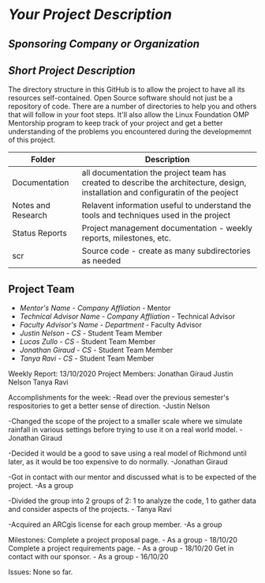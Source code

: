 # *Your Project Description*
## *Sponsoring Company or Organization*
## *Short Project Description*
The directory structure in this GitHub is to allow the project to have all its resources self-contained.
Open Source software should not just be a repository of code.  There are a number of directories to help you and others that will 
follow in your foot steps.  It'll also allow the Linux Foundation OMP Mentorship program to keep track of your project and get
a better understanding of the problems you encountered during the developmemnt of this project.

| Folder | Description |
|---|---|
| Documentation |  all documentation the project team has created to describe the architecture, design, installation and configuratin of the peoject |
| Notes and Research | Relavent information useful to understand the tools and techniques used in the project |
| Status Reports | Project management documentation - weekly reports, milestones, etc. |
| scr | Source code - create as many subdirectories as needed |

## Project Team
- *Mentor's Name*  - *Company Affliation* - Mentor
- *Technical Advisor Name* - *Company Affliation* - Technical Advisor
- *Faculty Advisor's Name* - *Department* - Faculty Advisor
- *Justin Nelson* - *CS* - Student Team Member
- *Lucas Zullo* - *CS* - Student Team Member
- *Jonathan Giraud* - *CS* - Student Team Member
- *Tanya Ravi* - *CS* - Student Team Member


Weekly Report:
13/10/2020
Project Members: Jonathan Giraud
Justin Nelson
Tanya Ravi

Accomplishments for the week:
-Read over the previous semester's respositories to get a better sense of direction. -Justin Nelson

-Changed the scope of the project to a smaller scale where we simulate rainfall in various settings before trying to use it on a real world model. - Jonathan Giraud

-Decided it would be a good to save using a real model of Richmond until later, as it would be too expensive to do normally. -Jonathan Giraud

-Got in contact with our mentor and discussed what is to be expected of the project. -As a group

-Divided the group into 2 groups of 2: 1 to analyze the code, 1 to gather data and consider aspects of the projects. - Tanya Ravi

-Acquired an ARCgis license for each group member. -As a group

Milestones:
Complete a project proposal page. - As a group - 18/10/20
Complete a project requirements page. - As a group - 18/10/20
Get in contact with our sponsor. - As a group - 16/10/20

Issues:
None so far.
